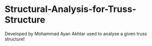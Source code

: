 # Structural-Analysis-for-Truss-Structure
Developed by Mohammad Ayan Akhtar used to analyse a given truss structure!
